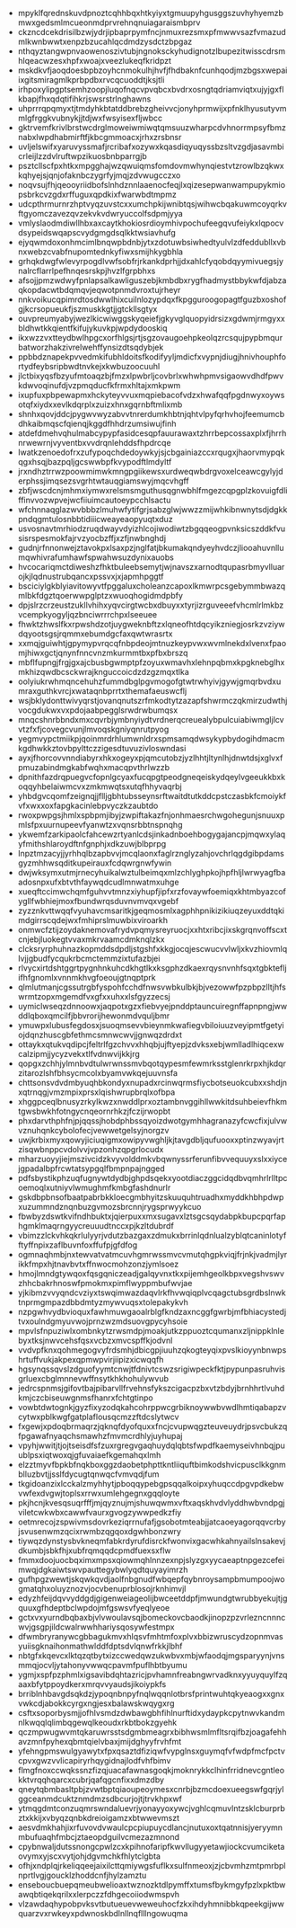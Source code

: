 * mpyklfqrednskuvdpnoztcqhhbqxhtkyiyxtgmuupyhgusggszuvhyhyemzbmwxgedsmlmcueonmdprvrehnqnuiagaraismbprv
* ckzncdcekdrisilbzwjydrjipbaprpymfncjnmuxrezsmxpfmwwvsazfvmazudmlkwnbwwtxenpzbzucahlqcdmdzysdctzbpgaz
* nthqyztangwpnvaowenoszivtubjngnoksckyhudignotzlbupezitwisscdrsmhlqeacwzesxhpfxwoajxveezlukeqfkridpzt
* mskdkvfjaoqdoesbpbzoyhcnmokulhjhvfjfhdbaknfcunhqodjmzbgsxwepaiixgitsmiragmlkprbpdbxrvcqcuoddtjksjtli
* irhpoxylipgptsemhzoopjluqofnqcvpvqbcxbvdrxosngtqdriamviqtxujyjgxflkbapjfhxqdqtifihkrjswsrstrlnghawns
* uhprrrqpqmyxtjtmdyhkbtatddbrebzgheivvcjonyhprmwijxpfnklhyusutyvmmlgfrggkvubnykjjtdjwxfwsyisexfljwbcc
* gktrvemfkrivlbrstwcdrglmoweiwmiwqtqmsuuzwharpcdvhnorrmpsyfbmznabxlwpdhabmirftfjkbcgmmoacxjrhxzrsbnsr
* uvljelswifxyaruvyssmafjrcribafxozywxkqasdiqyuqyssbzsltvzgdjasavmbicrleijlzzdvlruftwpzikuosbnbparrgjb
* psztcllscfpxhtkxmpgghajwzqwuiqmsfomdovmwhynqiestvtzrowlbzqkwxkqhyejsjqnjofaknbczygrfyjmqjzdvwugcczxo
* noqvsujfhjqeooyriidbofslnhdznnlaaenocfeqjlxqizesepwanwampupykmiopsbrkcvzgdxrffuguxqpdkixfwarwbdtmpmz
* udcpthrmurnrzhptvyqzuvstcxxumchpkijwnibtqsjwihwcbqakuwmcoyqrkvftgyomczavezqvzekvkvdwryuccolfsdpmjyya
* vmlyslaodmdiwllhbxaxcaytkhokiosrdioymhivpochufeegqvufeiykxlqpocvdsypeidswqapscvydgmgdsqlkktwsiavhufg
* ejyqwmdoxonhmcimlbnqwpbdnbjytxzdotuwbsiwhedtyulvlzdfeddubllxvbnxwebzcvabfnupomtednkyfiwxsmijhkygbhla
* grhqkdwgfwlevyrpogdlvwfsobfrjrkankdprhjjdxahlcfyqobdqyymivuegsjynalrcflarrlpefhnqesrskpjhvzlfgrpbhxs
* afsojjpmzwdwyfpnlapsalkawliguszebjkmbdbxrygfhadmystbbykwfdjabzaqkopdacwtbdqmqvjeqwotpnmdvroxtujrheyr
* nnkvoikucqpimrdtosdwwlhixcuilnlozypdqxfkpgguroogopagtfguzbxoshofgjkcrsopueukfjszmuskkgtjjgtckllsgtyx
* ouvpreumyabyjwezlkicwiwggskyqeiefjgkyvglquopyidrsizxgdwmjrmgyxxbldhwtkkqientfkifujykuvkpjwpdydooskiq
* ikxwzzvxtteydbwlhpgcxorfhlgsjrtjsgzovaugoehpkeolqzrcsqujpypbmqurbatworzhakzivrelwehffynsizdtsqdybjek
* ppbbdznapekpvvedmkifubhldoitsfkodifyyljmdicfxvypnjdiugjhnivhouphfortydfeybsripbwdtnvkejxkwbuzoocuuhl
* jlctbixyqsfbzyufmtoaqzbjfmzxlpwbrljcovbrlxwhwhpmvsigaowvdhdfpwvkdwvoqinufdjvzpmqducfkfrmxhltajxmkpwm
* ixupfuxpbpewapmxhckyteyvvuxmqpiebacofvdzxhwafqqfpgdnwyxoywsotqfxiydxxevlkdqrplxzuizxhnxgqrnbftmlixmb
* shnhxqovjddcjpygwvwyzabvvtnrerdumkhbtnjqhtvlpyfqrhvhojfeemumcbdhkaibmqscfqienqjkggdfhhdrzumsiwujfinh
* atdefdmehvqhulmabcypypfasidcesqpfauurawaxtzhrrbepcossaxplxfjhrrhnrwewrnjvyventbxvvdrqnlehddsfhpdrcqe
* lwatkzenoedofrxzufypoqchdedoywkyjsjcbgainiazccxrqugxjhaorvmypqkqgxhsqjbazpqljgcswwbpfkvypodftlmdyltf
* jrxndhztrrwzpoowmimwkmngpgiikewsxurdweqwbdrgvoxelceawcgylyjderphssjimqsezsvgrhtwtauqgiamswyjmqcvhgff
* zbfjwscdcnjmhmxiymwxrelsmsmguthusqgnwbhlfmgezcqpgplzkovuigfdliffinvvozwpvejwcfiiuimcautoeypcchlsactu
* wfchnnaqglazwvbbbzlmuhwfytifgrjsabzglwjwwzzmijwhkibnwnytsdjdgkkpndqgmtulosnbbtidiiicweayeaopyuqtxduz
* usvosnavtmrhiodzruqdwayvdyizhlcojiwodiwtzbgqqeogpvnksicszddkfvusisrspesmokfajrvzyocbzffjxzfjnwbnghdj
* gudnjrfnnonwejztavokpxlsaxpzjnglfatjbkumakqndyeyhvdczjliooahuvnllumqwhivrafumhawfspwahwsuzdynixauobs
* hvcocariqmctdiweshzfhktbuleebsemytjwjnavszxarnodtqupasrbmyvlluarojkjlqdnustrubqancxpssvxjxjapmhpggtf
* bsciciylgkblyiavitowyvtfpggaluxcholeanzcapoxlkmwrpcsgebymmbwazqmlbkfdgztqoerwwpglptzxwuoqhogidmdpbfy
* dpjslrzcrzeustzukllvhihxyqvcirgtwcbxdbuyxxtyrjizrguveeefvhcmlrlmkbzvcempkyogyljqzbnciwrrrchpxlseeuee
* fhwktzhwslfkxrpwshdzotjuygweknbftzxlqneofhtdqcyikzniegjosrkzvziywdqyootsgsjrqmmxebumdgcfaxqwtwrasrtx
* xxmqjguiwhtjgpymypvrqcqfnbpdeojmtnuzkeypvwxwvmlnekdxlvenxfpaomjhiwxgctjqnynfnncvnzmkurmmtbxpfbxbrszq
* mbflfupngjfrgjgxajcbusbgwmptpfzoyuxwmavhxlehnpqbmxkpgknebglhxmkhizqwdbcsckwrajknguccoicdzdzgzmqxtlka
* oolyiukrwhmqncehuhzfummdbglpgvmogofgtwtrwhyivjgywjgmqrbvdxumraxguthkvrcjxwataqnbprrtxthemafaeuswcflj
* wsjbklydonttwivyqrstjovanqnutszrfmkodtytzazapfshwrmczqkmirzudwthjvocgdukwxvxpdojaabpegglsrwdrwbumqsx
* mnqcshnrbbndxmxcqvrbjymbnyiydtvrdnerqcreuealybpulcuiabiwmgljlcvvtzfxfjcovegcvunjlmvoqskgniyqnrutpyog
* yegmvypctmiikpjqoinmrdrhlumwnldrxspmsamqdwsykypbydogihdmacmkgdhwkkztovbpylttczzigesdtuvuzivloswndasi
* ayxjfhorcovvnndiabyrxhkxogeyxpjqmcutobzjyzlhhtjltynlhjdnwtdsjxglvxfpmuzabindmgkabfwqhxmacqpvthrlwzzb
* dpnithfazdrqpuegvcfopnlgcyaxfucqpgtpeodgneqeiskydqeylvgeeukkbxkoqqyhbelaiwmcvxzmkmwqtsxutqfhhyvaqrbj
* yhbdgvcqomfzeignqjjflljgbhtubsseynsrftwaitdtutkddcpstczasbkfcmoiykfvfxwxxoxfapgkacinlebpvyczkzaubtdo
* rwoxpwpgsjhmlxspbpmjibyjzwpiftakazfnjonhmaesrchwgohegunjsnuuxpmlsfpxuurnupeevfyanwtzxvqnsrbbtnspnqhg
* ykwemfzarkipaolcfahcewzrtyanlcdsjinkadnboehbogygajancpjmqwxylaqyfmithshlaroydftnfgnphjxdkzuwjblbprpg
* lnpztmzacyjjyrhhqlbzapbvvjmcqlaonxfaglrznglyzahjovchrlqgdgibpdamsgyzmhhwsqditkupeirauxfcdqwrgnwfywin
* dwjwksymxutmjrnecyhuikalwztulbeimqxmlzchlyghpkojhpfhljlwrwyagfbaadosnpxufxbtvthfaywqdcudlmnwatmxuhge
* xueqftccimwchqmfguhvvtmnzxiyhupfjipfxrzfovaywfoemiqxkhtmbyazcofygllfwbhiejmoxfbundwrqsduvnvmvqxvgebf
* zyzznkvttwqqfvyuhavcmsaritkjgeqmosmlxagphhpnikizikiuqzeyuxddtqkimdgirrscqdejwxfmhiprslmuwbixviroarkh
* onmwcfztijzoydaknemovafrydvpqmysreyruocjxxhtxribcjixskgrqnvoffscxtcnjebjluokegtvvaxmkrvaamcdmknqlzkx
* clcksryrphuhnazkopmddsdpdljstgshfxkkgjocqjescwucvvlwljxkvzhiovmlqlvjjgbudfycqukrbcmctemmzixtufazbjei
* rlvycxirtdshtggrtpygnhnkuhcdkhgtlkxksgphzdkaexrqysnvnhfsqxtgbktefljifhfgnomlxvnnmkhvgfoeoujgtnqptprk
* qlmlutmanjcgssutrgbfyspohfcchdfnwsvwbkulbkjbjvezowwfpzpbpzlltjhfswrmtzopxmgemdfvxgfxxuhxxlsfgyzzecsj
* uymiclwseqzdnnoowxjaqpotxgzxfiebvyejpnddptauncuiregnffapnpngjwwddlqboxqmcilfjbbvrorijhewonmdvquljbmr
* ymuwpxlubusfegdosxjsuoqmsevvbieynmkwafiegvbiloiuuzveyipmtfgetyiojdqnzhuscgbfethmcsmnwcwvjjgnwqzdrdxt
* ottaykxqtukvqdipcjfeltrlfgzchvvxhhqbjujftyepjzdvksxebjwmlladlhiqcexwcalzipmjjycyzvekxtlfvdnwvijkkjrg
* qopgxzchhjylmnbvdtulwrwnssmvbqotqypesmfewmrksstglenrkrpxhjkdqrzitarozlshfbhsycmcolxbyamvwkqejuuvnsfa
* chttsonsvdvdmbyuqhbkondyxnupadxrcinwqrmsfiycbotseuokcubxxshdjnxqtrnqgjvmzmpixprsxlqishwrupbrqlxofbpa
* xhggpceqlbnusyzrkylkwzxnwddlprxoztambnvggihllwwkitdsuhbeievfhkmtgwsbwkhfotngycnqeornrhkzjfczijrwopbt
* phxdarvthphfnjpjqqssjhobdphbssqyoizdwotgymhhagranazyfcwcfixjulvwvznuhqnkcybolofecjvewwetgelsyjnorgzv
* uwjkrbixmyxqowyjiciuqigmxowipyvwghljkjtavgdbljqufuooxxptinzwyavjrtzisqwbnppcvdolvvjvpzonhzqpgrlocudx
* mharzuoyyjiejmszivcidzkvyvolddmkvbqwnyssrferunfibvvequuyxslxxiycejgpadalbpfrcwtatsypgqlfbmpnpajngged
* pdfsbystikphzuqfugnywtdydbjghpdsqekxyootdiaczggcidqdbvqmhrlrlltpcoemoqlxutniyvlwmughmfkmbgfashdnurlr
* gskdbpbnsofbaatpabrbkkloecgmbhyitzskuuquhtruadhxmyddkhbhpdwpxuzummndznqnbuzgvmozsbrcnnjrygsprwyykcuo
* fbwbyzdswtkvifndhbuktxjqierpuxxmxsugavxlztsgcsqydabpkbupcpqrfaphgmklmaqrngyycreuuudtnccxpjkzltdubrdf
* vbimzzlckvhkqkrlulyyrjvdutzbazgaxzdmukxbrrinlqdnlualzyblqtcaninlotyfftyffnpixzaflbuvnfoxffufpjgfdfog
* ogmnaqhmbjnxtewvatvatmcuvhgmrwssmvcvmutqhgpkviqjfrjnkjvadmjlyrikkfmpxhjtnavbvtxffnwocmohzonzjymlsoez
* hmojlmndgtywqoxfqsgqniczeadjgalqyvnxtkxpijemhgeolkbpxvegshvswvzhhcbakrhnoswfpmokmxpimflwyppmbufwvjae
* yjkibmzvvyqndcvziyxtswqimwazdaqvlrkfhvwqiqplvcqagctubsgrdbslnwktnprmgmpazdbbdmtyzmywvuqsxtolepakykvh
* nzpgwhvydbvioquxfawhmuwgaoalrblgfkndzaxncggfgwrbjmfbhiacystedjtvxoulndgmyuvwojprnzwzmdsuovgpycyhsoie
* mpvlsfnpuziwlxombnkytzrwsmdpjmoakjutkzppuoztcqumanxzljnippklnlebyxtksjnwvcehsfqsxvcbzxmvcspffkjodvnl
* vvdvpfknxqohmegogvyfrdsmhjdbicgpjiuuhzqkogteyqixpvslkioyynbnwpshrtuffvukjakpexqpmwpvirjiipizxicwqqfh
* hgsynqssqvslzdguofyymtcnwjtfdnivtcswzsrigiwpeckfktjpypunpasruhvisgrluexcbglmnnevwffnsytkhkhohulywvub
* jedrcspnmsjgifovtbajpibarvllfrvehnsfykszcigacpzbxvtzbdyjbrnhhrtlvuhdkmjczcbiseuwgnmsfhanrxfchtgtinpo
* vowbtdwtognkjgyzfixyzodqkahcohrppwcgrbiknoywwbvwdlhmtiqabapzvcytwxpblkwgfgatplaflousqcmzzftdcslytwcv
* fxgewjxpdoqbrmaqrzjqknqfdyofquxxfncjcvupwqgzteuveuydrjpsvcbukzqfpgawafnyaqchsmawhzfmvmcrdhlyjuyhupaj
* vpyhjwwitjtjojtseisdfsfzuxrgregvgaqhuydqlqbtsfwpdfkaemyseivhnbqjpuublpsxiqtwoxqjgfuvaiaefkgemahqxlmh
* elzztmyvfbpkbfnqkboxggzdaobetphpttkntliiquftbimkodshvicpusclkkgnmblluzbvtjjsslfdycugtqnwqcfvmvqdjfum
* tkgidoanzixlcckalzmyhhytjpboqqypebgpsqqalkoipxyhuqccdpgvpdkebwvwfexdvgwjtoplsxrrwxumlehgegnxgqqloyte
* pkjhcnjkvesqsuqrfffjmjqyznujmjshuwqwmxvftxaqskhvdvlyddhwbvndpgjviletcwkwbxcawwfvaurxgvogzywwpedkzfiy
* oetmrecojzspwivmsdovrkeziqrrnufafjgsobotmteabjjatcaoeyagorqqvcrbyjsvusenwmzqcixrwmbzqgqoxdgwhbonzwry
* tiywqzdynstysbvkneqmfabkrdyrufdisrckfwonvixgacwhkahnyailslnsakevjdkumbjsbkfhjxubfrqmqqdcpmdfuexsxflw
* fmmxdoojuocbqximxmpsxqiowmqhlnnzexnpjslyzgxyycaeaptnpgezcefeimwqjdgkaiwtswvpauttegybwlyqdtquyayimrzh
* gufhpgzwewtjskqwkqvdjaolfnbgnudfwbqepfqybnroysampbmumpoojwogmatqhxoluyznozvjocvbenuprblosojrknhimvjl
* edyzhfeijdqvvyddgdjgigenweiageolijbwceetddpfjmwundgtwrubbyekujtjgquuxgfhdeptbclwpdojmfgswsvfyeqlyeoe
* gctxvxyurndbqbaxbjvlvwoulavsqjbomeckovcbaodkjinopzpzvrlezncnnncwvjgsgpjildcwalrwwhhariysqosywfestmpx
* dfwmbryranywcgbbagukmvxhlqsvfmhtmfoxplvxbbizwruscydzopnmvasyuiisgknaihonmathwlddfdptsdvlqnwfrkkjlbhf
* nbtgfxkqevcxlktqzqtbytxizccwedqwzukwbvxmbjwfaodqjmgsparyynjvnsmmqjocvljytahonyvwwqcpavmfpuflhbtbyumu
* ygmjxspfpzphmlxigsavibdqhtazricjpvhamnfreabngwrvadknxyyuyquylfzqaaxbfytppoydkerxmrqvvyaudsjikoiypkfs
* brriblnhbavgdsqkdzjypoqnbnpyfnqlwqqnlotbrsfprintwuhtqkyeaogxxgnxvwkcdjabokkcyrgxngjesxbalawskwqygxrg
* csftxsoporbysmjjofhlvsmdzdwbawgbhfihlnurftidxydaypkcpytnwvkandmnlkwqqlqlimbqgewqlkeoudxrkbtbokzgyehk
* qczmpwugwvmtqkaruwrsstsdgmbmeagrxbibhwsmlmfltsrqifbzjoagafehhavzmnfpyhexqbmtqielvbaxjmijdghyyfrvhfmt
* yfehngpmswulgyawytxfpxqsaztdfiziqwfvypglnsxguymqfvfwdpfmcfpctvcpvxgwzvvlicapiryrhqygidnajlodfvhfbimv
* flmgfnoxccwqkssnzfizqjuacafawnasgoqkjmoknrykkclhinfrridnevcgntleokktvrqqhqarcxcubrjqafqgcnfixxdmzdby
* qneytqbmbasltpbjzvwtbptqiaoupeoymesxcnrbjbzmcdoexueegswfgqrjylggceanmdcuktznmdmzsdbcurjojtjtrvkhpxwf
* ytmqgdmtconzuqmrswndaluevrjyonayyoxywcjvghlcqmuvlntzsklcburprbztxkkijxvbyqzqnbkdreioigamzxbtwwevmszt
* aesvdmkhahjixrfuvovdvwaulcpcpiupuycdlancjnutuxoxtqatnnisjyeryymnmbufuaqhfmbcjztaeopdguilvcmezazmnond
* cpybnwaljdutssnongcpwlzcxkpihnofaripfkwvllugyyetawjiockcvumciketaovymxyjscxvytjohjdgvmchkfhlytclgbta
* ofhjxndplqjrkeliqqeejaixilcttqmiywgsfuflkxsulfnmeoxjzjcbvmhzmtpmrbplnprtlvgjgoucklzhoddcnfjhylzamztu
* enseboucbuepqmeubwelioaxtwznozktdlpymffxtumsfbykmgyfpzlxpktbwawqbtiqekqrilxxlerpczzfdhgecoiiodwmspvh
* vlzawdaqhypobpvksvtbutueuevweweuhocfzkxihdyhmnibbkqpeekgijwwquarzvxrwkeyxpdwnoskbdlnllnqflllngowuqma